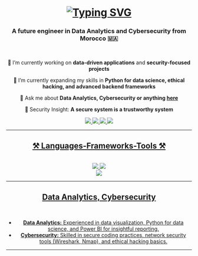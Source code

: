 <h1 align="center">
  <a href="https://git.io/typing-svg">
    <img src="https://readme-typing-svg.herokuapp.com?font=Pixelify+Sans&weight=500&size=22&pause=1000&color=925BF7&width=435&lines=Hello+World!+😎+I'm+Oussama+Boufarra" alt="Typing SVG" />
  </a>
</h1>

<h3 align="center">A future engineer in Data Analytics and Cybersecurity from Morocco 🇲🇦</h3>

<br/>

<div align="center">
 
 🔭 I’m currently working on **data-driven applications** and **security-focused projects**
 
 🌱 I’m currently expanding my skills in **Python for data science, ethical hacking, and advanced backend frameworks**

 💬 Ask me about **Data Analytics, Cybersecurity or anything [here](https://github.com/BOUFARRA-OUSSAMA/BOUFARRA-OUSSAMA/issues)**

 🔐 Security Insight: **A secure system is a trustworthy system**

 <div align="center"> 
  <a href="mailto:boufarra.oussama@gmail.com">
    <img src="https://img.shields.io/badge/Gmail-333333?style=for-the-badge&logo=gmail&logoColor=red" />
  </a>
  <a href="https://linkedin.com/in/oussama-boufarra" target="_blank">
    <img src="https://img.shields.io/badge/LinkedIn-0077B5?style=for-the-badge&logo=linkedin&logoColor=white" />
  </a>
  <a href="https://github.com/BOUFARRA-OUSSAMA" target="_blank">
    <img src="https://img.shields.io/badge/GitHub-181717?style=for-the-badge&logo=github&logoColor=white" />
  </a>
  <a href="https://www.kaggle.com/iyehbseh" target="_blank">
     <img src="https://img.shields.io/badge/Kaggle-20BEFF?style=for-the-badge&logo=kaggle&logoColor=white" /> 
</div>

 <hr/>
 
<h2 align="center">⚒️ Languages-Frameworks-Tools ⚒️</h2>
<br/>
<div align="center">
    <img src="https://skillicons.dev/icons?i=react,bootstrap,mui,html,css,vscode,github,figma,tailwind,git" />
    <img src="https://skillicons.dev/icons?i=Bash,python,firebase,mongodb,cpp,java,mysql,wordpress,prisma" /><br>
  <img src="https://skillicons.dev/icons?i=ps,ai,xd" />
</div>
<hr/>

<div align="center">
  <h2> Data Analytics, Cybersecurity </h2>
  <br>
  <ul>
    <li><strong>Data Analytics:</strong> Experienced in data visualization, Python for data science, and Power BI for insightful reporting.</li>
    <li><strong>Cybersecurity:</strong> Skilled in secure coding practices, network security tools (Wireshark, Nmap), and ethical hacking basics.</li>
  </ul>
</div>

<hr/>

